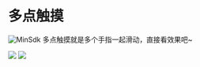 # 多点触摸
![MinSdk](https://raw.githubusercontent.com/scwang90/SmartRefreshLayout/master/art/svg_minsdkapi.svg)
多点触摸就是多个手指一起滑动，直接看效果吧~

![](https://github.com/scwang90/SmartRefreshLayout/raw/master/art/gif_demo_multitouch_1.gif) ![](https://github.com/scwang90/SmartRefreshLayout/raw/master/art/gif_demo_multitouch_2.gif)

